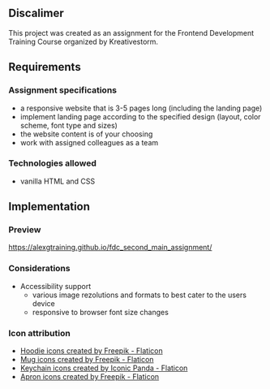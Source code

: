 <h2>Discalimer</h2>

This project was created as an assignment for the Frontend Development Training Course organized by Kreativestorm.

<h2>Requirements</h2>

<h3>Assignment specifications</h3>

  - a responsive website that is 3-5 pages long (including the landing page)
  - implement landing page according to the specified design (layout, color scheme, font type and sizes)
  - the website content is of your choosing
  - work with assigned colleagues as a team

<h3>Technologies allowed</h3>

  - vanilla HTML and CSS

<h2>Implementation</h2>

<h3>Preview</h3>

https://alexgtraining.github.io/fdc_second_main_assignment/

<h3>Considerations</h3>

  - Accessibility support
    - various image rezolutions and formats to best cater to the users device
    - responsive to browser font size changes

<h3>Icon attribution</h3>

- <a href="https://www.flaticon.com/free-icons/hoodie" title="hoodie icons">Hoodie icons created by Freepik - Flaticon</a>
- <a href="https://www.flaticon.com/free-icons/mug" title="mug icons">Mug icons created by Freepik - Flaticon</a>
- <a href="https://www.flaticon.com/free-icons/keychain" title="keychain icons">Keychain icons created by Iconic Panda - Flaticon</a>
- <a href="https://www.flaticon.com/free-icons/apron" title="apron icons">Apron icons created by Freepik - Flaticon</a>

